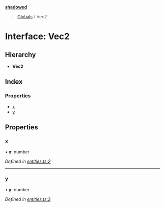 **[shadowed](../README.md)**

> [Globals](../README.md) / Vec2

# Interface: Vec2

## Hierarchy

* **Vec2**

## Index

### Properties

* [x](vec2.md#x)
* [y](vec2.md#y)

## Properties

### x

•  **x**: number

*Defined in [entities.ts:2](https://github.com/MD4/shadowed/blob/80c13c1/src/entities.ts#L2)*

___

### y

•  **y**: number

*Defined in [entities.ts:3](https://github.com/MD4/shadowed/blob/80c13c1/src/entities.ts#L3)*
